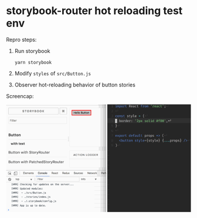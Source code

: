 # storybook-router hot reloading test env

Repro steps:

1. Run storybook 

    ```
    yarn storybook
    ```

2. Modify `styles` of `src/Button.js`
3. Observer hot-reloading behavior of button stories

Screencap:

![](./storybook-router.gif)
